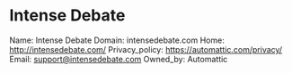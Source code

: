 
# Intense Debate

Name: Intense Debate
Domain: intensedebate.com
Home: http://intensedebate.com/
Privacy_policy: https://automattic.com/privacy/
Email: support@intensedebate.com
Owned_by: Automattic
